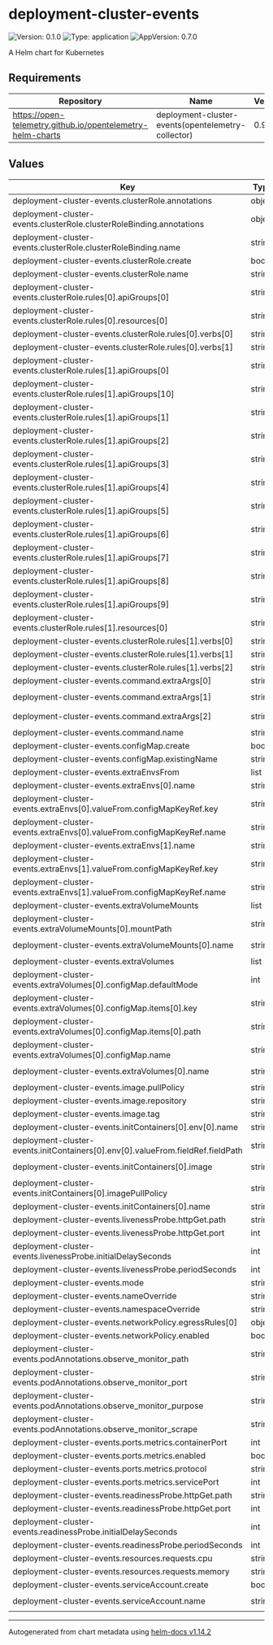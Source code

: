 # deployment-cluster-events

![Version: 0.1.0](https://img.shields.io/badge/Version-0.1.0-informational?style=flat-square) ![Type: application](https://img.shields.io/badge/Type-application-informational?style=flat-square) ![AppVersion: 0.7.0](https://img.shields.io/badge/AppVersion-0.7.0-informational?style=flat-square)

A Helm chart for Kubernetes

## Requirements

| Repository | Name | Version |
|------------|------|---------|
| https://open-telemetry.github.io/opentelemetry-helm-charts | deployment-cluster-events(opentelemetry-collector) | 0.97.0 |

## Values

| Key | Type | Default | Description |
|-----|------|---------|-------------|
| deployment-cluster-events.clusterRole.annotations | object | `{}` |  |
| deployment-cluster-events.clusterRole.clusterRoleBinding.annotations | object | `{}` |  |
| deployment-cluster-events.clusterRole.clusterRoleBinding.name | string | `""` |  |
| deployment-cluster-events.clusterRole.create | bool | `true` |  |
| deployment-cluster-events.clusterRole.name | string | `""` |  |
| deployment-cluster-events.clusterRole.rules[0].apiGroups[0] | string | `""` |  |
| deployment-cluster-events.clusterRole.rules[0].resources[0] | string | `"configmaps"` |  |
| deployment-cluster-events.clusterRole.rules[0].verbs[0] | string | `"create"` |  |
| deployment-cluster-events.clusterRole.rules[0].verbs[1] | string | `"get"` |  |
| deployment-cluster-events.clusterRole.rules[1].apiGroups[0] | string | `""` |  |
| deployment-cluster-events.clusterRole.rules[1].apiGroups[10] | string | `"vpcresources.k8s.aws"` |  |
| deployment-cluster-events.clusterRole.rules[1].apiGroups[1] | string | `"*"` |  |
| deployment-cluster-events.clusterRole.rules[1].apiGroups[2] | string | `"apps"` |  |
| deployment-cluster-events.clusterRole.rules[1].apiGroups[3] | string | `"authorization.k8s.io"` |  |
| deployment-cluster-events.clusterRole.rules[1].apiGroups[4] | string | `"autoscaling"` |  |
| deployment-cluster-events.clusterRole.rules[1].apiGroups[5] | string | `"batch"` |  |
| deployment-cluster-events.clusterRole.rules[1].apiGroups[6] | string | `"networking.k8s.io"` |  |
| deployment-cluster-events.clusterRole.rules[1].apiGroups[7] | string | `"events.k8s.io"` |  |
| deployment-cluster-events.clusterRole.rules[1].apiGroups[8] | string | `"rbac.authorization.k8s.io"` |  |
| deployment-cluster-events.clusterRole.rules[1].apiGroups[9] | string | `"storage.k8s.io"` |  |
| deployment-cluster-events.clusterRole.rules[1].resources[0] | string | `"*"` |  |
| deployment-cluster-events.clusterRole.rules[1].verbs[0] | string | `"get"` |  |
| deployment-cluster-events.clusterRole.rules[1].verbs[1] | string | `"list"` |  |
| deployment-cluster-events.clusterRole.rules[1].verbs[2] | string | `"watch"` |  |
| deployment-cluster-events.command.extraArgs[0] | string | `"start"` |  |
| deployment-cluster-events.command.extraArgs[1] | string | `"--config=/conf/observe-agent.yaml"` |  |
| deployment-cluster-events.command.extraArgs[2] | string | `"--otel-config=/conf/relay.yaml"` |  |
| deployment-cluster-events.command.name | string | `"observe-agent"` |  |
| deployment-cluster-events.configMap.create | bool | `false` |  |
| deployment-cluster-events.configMap.existingName | string | `"deployment-cluster-events"` |  |
| deployment-cluster-events.extraEnvsFrom | list | `[]` |  |
| deployment-cluster-events.extraEnvs[0].name | string | `"OBSERVE_CLUSTER_NAME"` |  |
| deployment-cluster-events.extraEnvs[0].valueFrom.configMapKeyRef.key | string | `"name"` |  |
| deployment-cluster-events.extraEnvs[0].valueFrom.configMapKeyRef.name | string | `"cluster-name"` |  |
| deployment-cluster-events.extraEnvs[1].name | string | `"OBSERVE_CLUSTER_UID"` |  |
| deployment-cluster-events.extraEnvs[1].valueFrom.configMapKeyRef.key | string | `"id"` |  |
| deployment-cluster-events.extraEnvs[1].valueFrom.configMapKeyRef.name | string | `"cluster-info"` |  |
| deployment-cluster-events.extraVolumeMounts | list | `[]` |  |
| deployment-cluster-events.extraVolumeMounts[0].mountPath | string | `"/conf"` |  |
| deployment-cluster-events.extraVolumeMounts[0].name | string | `"observe-agent-deployment-config"` |  |
| deployment-cluster-events.extraVolumes | list | `[]` |  |
| deployment-cluster-events.extraVolumes[0].configMap.defaultMode | int | `420` |  |
| deployment-cluster-events.extraVolumes[0].configMap.items[0].key | string | `"relay"` |  |
| deployment-cluster-events.extraVolumes[0].configMap.items[0].path | string | `"observe-agent.yaml"` |  |
| deployment-cluster-events.extraVolumes[0].configMap.name | string | `"observe-agent"` |  |
| deployment-cluster-events.extraVolumes[0].name | string | `"observe-agent-deployment-config"` |  |
| deployment-cluster-events.image.pullPolicy | string | `"IfNotPresent"` |  |
| deployment-cluster-events.image.repository | string | `"observe-agent"` |  |
| deployment-cluster-events.image.tag | string | `"0.9.0"` |  |
| deployment-cluster-events.initContainers[0].env[0].name | string | `"NAMESPACE"` |  |
| deployment-cluster-events.initContainers[0].env[0].valueFrom.fieldRef.fieldPath | string | `"metadata.namespace"` |  |
| deployment-cluster-events.initContainers[0].image | string | `"observeinc/kube-cluster-info:v0.11.1"` |  |
| deployment-cluster-events.initContainers[0].imagePullPolicy | string | `"Always"` |  |
| deployment-cluster-events.initContainers[0].name | string | `"kube-cluster-info"` |  |
| deployment-cluster-events.livenessProbe.httpGet.path | string | `"/status"` |  |
| deployment-cluster-events.livenessProbe.httpGet.port | int | `13133` |  |
| deployment-cluster-events.livenessProbe.initialDelaySeconds | int | `10` |  |
| deployment-cluster-events.livenessProbe.periodSeconds | int | `5` |  |
| deployment-cluster-events.mode | string | `"deployment"` |  |
| deployment-cluster-events.nameOverride | string | `"deployment-cluster-events"` |  |
| deployment-cluster-events.namespaceOverride | string | `"k8sexplorer"` |  |
| deployment-cluster-events.networkPolicy.egressRules[0] | object | `{}` |  |
| deployment-cluster-events.networkPolicy.enabled | bool | `true` |  |
| deployment-cluster-events.podAnnotations.observe_monitor_path | string | `"/metrics"` |  |
| deployment-cluster-events.podAnnotations.observe_monitor_port | string | `"8888"` |  |
| deployment-cluster-events.podAnnotations.observe_monitor_purpose | string | `"observecollection"` |  |
| deployment-cluster-events.podAnnotations.observe_monitor_scrape | string | `"true"` |  |
| deployment-cluster-events.ports.metrics.containerPort | int | `8888` |  |
| deployment-cluster-events.ports.metrics.enabled | bool | `true` |  |
| deployment-cluster-events.ports.metrics.protocol | string | `"TCP"` |  |
| deployment-cluster-events.ports.metrics.servicePort | int | `8888` |  |
| deployment-cluster-events.readinessProbe.httpGet.path | string | `"/status"` |  |
| deployment-cluster-events.readinessProbe.httpGet.port | int | `13133` |  |
| deployment-cluster-events.readinessProbe.initialDelaySeconds | int | `10` |  |
| deployment-cluster-events.readinessProbe.periodSeconds | int | `5` |  |
| deployment-cluster-events.resources.requests.cpu | string | `"250m"` |  |
| deployment-cluster-events.resources.requests.memory | string | `"256Mi"` |  |
| deployment-cluster-events.serviceAccount.create | bool | `false` |  |
| deployment-cluster-events.serviceAccount.name | string | `"observe-agent-service-account"` |  |

----------------------------------------------
Autogenerated from chart metadata using [helm-docs v1.14.2](https://github.com/norwoodj/helm-docs/releases/v1.14.2)
